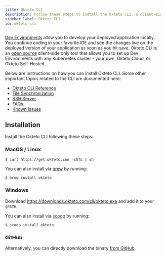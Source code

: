 ```yaml
---
title: Okteto CLI
description: Follow these steps to install the Okteto CLI, a client-side tool that works in any Kubernetes cluster
sidebar_label: Okteto CLI
id: okteto-cli
---
```


[Dev Environments](/docs/previous/reference/development-environment) allow you to develop your deployed application locally. You continue coding  in your favorite IDE and see the changes live on the deployed version of your application as soon as you hit save. Okteto CLI is an [open source](https://github.com/okteto/okteto) client-side only tool that allows you to set up Dev Environments with any Kubernetes cluster - your own, Okteto Cloud, or Okteto Self-Hosted.

Below are instructions on how you can install Okteto CLI. Some other important topics related to the CLI are documented here:

- [Okteto CLI Reference](/docs/previous/reference/cli)
- [File Synchronization](/docs/previous/reference/file-synchronization)
- [SSH Server](/docs/previous/reference/ssh-server)
- [FAQs](/docs/previous/reference/faqs)
- [Known Issues](/docs/previous/reference/known-issues)

## Installation

Install the Okteto CLI following these steps:

### MacOS / Linux

```console
$ curl https://get.okteto.com -sSfL | sh
```

You can also install via [brew](https://brew.sh/) by running:

```console
$ brew install okteto
```

### Windows

Download https://downloads.okteto.com/cli/okteto.exe and add it to your `$PATH`.

You can also install via [scoop](https://scoop.sh/) by running:

```console
$ scoop install okteto
```

### GitHub
Alternatively, you can directly download the binary [from GitHub](https://github.com/okteto/okteto/releases).